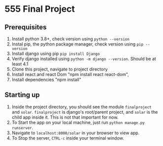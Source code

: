 # 555 Final Project

## Prerequisites
1. Install python 3.8+, check version using `python --version`
2. Instal pip, the python package manager, check version using `pip --version`
3. Install django using pip `pip install Django`
4. Verify django installed using `python -m django --version`. Should be at least 4.1
5. Clone this project, navigate to project directory
6. Install react and react Dom "npm install react react-dom", 
7. Install dependencies "npm install"



## Starting up
1. Inside the project directory, you should see the module `finalproject` and `solar`. `finalproject` is django's root/parent project, and `solar` is the child app inside it. This is not that important for now.
2. To Start the app on your local machine, just run `python manage.py runserver`.
3. Navigate to `localhost:8000/solar` in your browser to view app.
3. To Stop the server, `CTRL-c` inside your terminal window.

